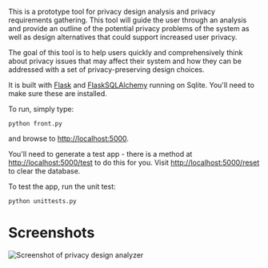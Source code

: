This is a prototype tool for privacy design analysis and privacy requirements gathering. This tool will guide the user through an analysis and provide an outline of the potential privacy problems of the system as well as design alternatives that could support increased user privacy.

The goal of this tool is to help users quickly and comprehensively think about privacy issues that may affect their system and how they can be addressed with a set of privacy-preserving design choices.

It is built with [Flask](http://flask.pocoo.org/) and [FlaskSQLAlchemy](http://packages.python.org/Flask-SQLAlchemy/) running on Sqlite. You'll need to make sure these are installed.

To run, simply type:

    python front.py

and browse to <http://localhost:5000>.

You'll need to generate a test app - there is a method at <http://localhost:5000/test> to do this for you. Visit <http://localhost:5000/reset> to clear the database.

To test the app, run the unit test:

    python unittests.py

Screenshots
===========
![Screenshot of privacy design analyzer](https://alexsmolen.com/pda/static/pda1.png)
